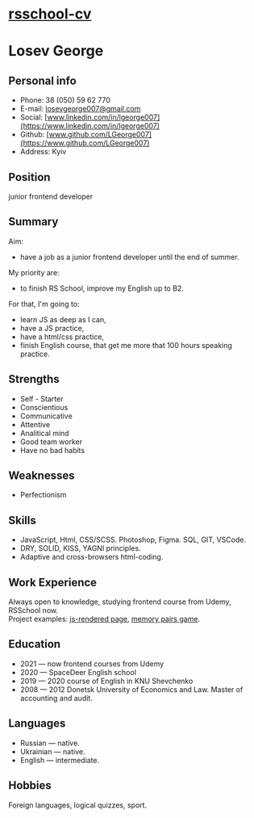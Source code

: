 # [rsschool-cv](https://lgeorge007.github.io/rsschool-cv/)
# Losev George
## Personal info
* Phone:   38 (050) 59 62 770
* E-mail: [losevgeorge007@gmail.com](mailto:losevgeorge007@gmail.com)
* Social: [www.linkedin.com/in/lgeorge007](https://www.linkedin.com/in/lgeorge007)
* Github: [www.github.com/LGeorge007](https://www.github.com/LGeorge007)
* Address: Kyiv

## Position
junior frontend developer

## Summary
Aim: 
* have a job as a junior frontend developer until the end of summer.

My priority are: 
* to finish RS School, improve my English up to B2.

For that, I'm going to:
* learn JS as deep as I can, 
* have a JS practice,
* have a html/css practice,
* finish English course, that get me more that 100 hours speaking practice.
  
## Strengths
* Self - Starter
* Conscientious
* Communicative
* Attentive
* Analitical mind
* Good team worker
* Have no bad habits

## Weaknesses
* Perfectionism

## Skills
* JavaScript, Html, CSS/SCSS.
Photoshop, Figma. 
SQL, GIT, VSCode. 
* DRY, SOLID, KISS, YAGNI principles. 
* Adaptive and cross-browsers html-coding.

## Work Experience
Always open to knowledge, studying frontend course from Udemy, RSSchool now.  
Project examples: [js-rendered page](https://lgeorge007.github.io/DOM-practice/), [memory pairs game](https://lgeorge007.github.io/memory-pair-game/).

## Education
* 2021 — now frontend courses from Udemy
* 2020 — SpaceDeer English school
* 2019 — 2020 course of  English in KNU Shevchenko
* 2008 — 2012 Donetsk University of  Economics and Law. Master of accounting and audit.

## Languages
* Russian — native.
* Ukrainian — native.
* English — intermediate.

## Hobbies
Foreign languages, logical quizzes, sport.